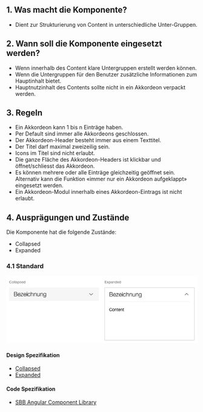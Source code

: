 ## 1. Was macht die Komponente?
* Dient zur Strukturierung von Content in unterschiedliche Unter-Gruppen.


## 2. Wann soll die Komponente eingesetzt werden?
* Wenn innerhalb des Content klare Untergruppen erstellt werden können.
* Wenn die Untergruppen für den Benutzer zusätzliche Informationen zum Hauptinhalt bietet.
* Hauptnutzinhalt des Contents sollte nicht in ein Akkordeon verpackt werden.


## 3. Regeln
* Ein Akkordeon kann 1 bis n Einträge haben.
* Per Default sind immer alle Akkordeons geschlossen.
* Der Akkordeon-Header besteht immer aus einem Texttitel.
* Der Titel darf maximal zweizeilig sein.
* Icons im Titel sind nicht erlaubt.
* Die ganze Fläche des Akkordeon-Headers ist klickbar und öffnet/schliesst das Akkordeon.
* Es können mehrere oder alle Einträge gleichzeitig geöffnet sein. Alternativ kann die Funktion «immer nur ein Akkordeon aufgeklappt» eingesetzt werden.
* Ein Akkordeon-Modul innerhalb eines Akkordeon-Eintrags ist nicht erlaubt.


## 4. Ausprägungen und Zustände
Die Komponente hat die folgende Zustände:
* Collapsed
* Expanded

### 4.1 Standard
![Darstellung der Komponente Accordion](https://raw.githubusercontent.com/sbb-design-systems/design-system-webapp-documentation/master/documentation/components/accordion/images/accordion_default.png 'class: image')

#### Design Spezifikation
*   [Collapsed](https://sbb.invisionapp.com/d/main#/console/17140415/355318374/inspect)
*   [Expanded](https://sbb.invisionapp.com/d/main#/console/17140415/355318375/inspect)

#### Code Spezifikation
* [SBB Angular Component Library](https://sbb-angular.app.sbb.ch/latest/business/components/accordion)
